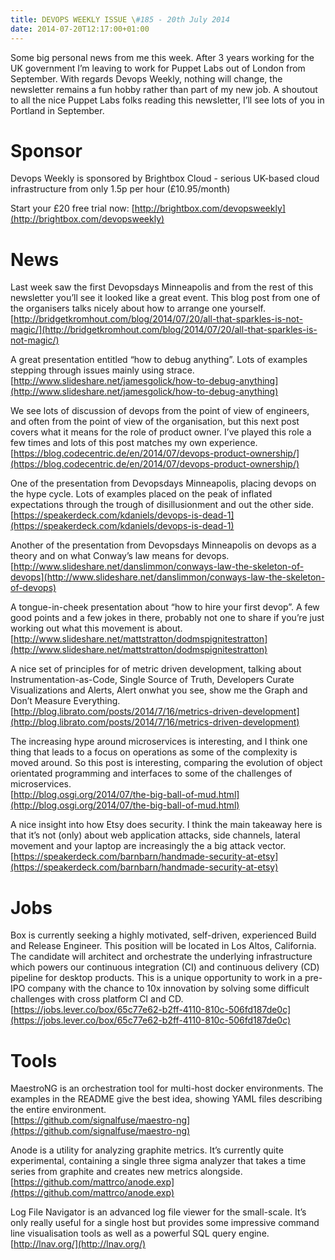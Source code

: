 ```yaml
---
title: DEVOPS WEEKLY ISSUE \#185 - 20th July 2014 
date: 2014-07-20T12:17:00+01:00
---
```


Some big personal news from me this week. After 3 years working for the UK government I’m leaving to work for Puppet Labs out of London from September. With regards Devops Weekly, nothing will change, the newsletter remains a fun hobby rather than part of my new job. A shoutout to all the nice Puppet Labs folks reading this newsletter, I’ll see lots of you in Portland in September.


Sponsor
======

Devops Weekly is sponsored by Brightbox Cloud - serious UK-based cloud infrastructure from only 1.5p per hour (£10.95/month)

Start your £20 free trial now: [http://brightbox.com/devopsweekly](http://brightbox.com/devopsweekly)


News
====

Last week saw the first Devopsdays Minneapolis and from the rest of this newsletter you’ll see it looked like a great event. This blog post from one of the organisers talks nicely about how to arrange one yourself.
<br>[http://bridgetkromhout.com/blog/2014/07/20/all-that-sparkles-is-not-magic/](http://bridgetkromhout.com/blog/2014/07/20/all-that-sparkles-is-not-magic/)


A great presentation entitled “how to debug anything”. Lots of examples stepping through issues mainly using strace.
<br>[http://www.slideshare.net/jamesgolick/how-to-debug-anything](http://www.slideshare.net/jamesgolick/how-to-debug-anything)


We see lots of discussion of devops from the point of view of engineers, and often from the point of view of the organisation, but this next post covers what it means for the role of product owner. I’ve played this role a few times and lots of this post matches my own experience.
<br>[https://blog.codecentric.de/en/2014/07/devops-product-ownership/](https://blog.codecentric.de/en/2014/07/devops-product-ownership/)


One of the presentation from Devopsdays Minneapolis, placing devops on the hype cycle. Lots of examples placed on the peak of inflated expectations through the trough of disillusionment and out the other side.
<br>[https://speakerdeck.com/kdaniels/devops-is-dead-1](https://speakerdeck.com/kdaniels/devops-is-dead-1)


Another of the presentation from Devopsdays Minneapolis on devops as a theory and on what Conway’s law means for devops.
<br>[http://www.slideshare.net/danslimmon/conways-law-the-skeleton-of-devops](http://www.slideshare.net/danslimmon/conways-law-the-skeleton-of-devops)


A tongue-in-cheek presentation about “how to hire your first devop”. A few good points and a few jokes in there, probably not one to share if you’re just working out what this movement is about.
<br>[http://www.slideshare.net/mattstratton/dodmspignitestratton](http://www.slideshare.net/mattstratton/dodmspignitestratton)


A nice set of principles for of metric driven development, talking about Instrumentation-as-Code, Single Source of Truth, Developers Curate Visualizations and Alerts, Alert onwhat you see, show me the Graph and Don’t Measure Everything.
<br>[http://blog.librato.com/posts/2014/7/16/metrics-driven-development](http://blog.librato.com/posts/2014/7/16/metrics-driven-development)


The increasing hype around microservices is interesting, and I think one thing that leads to a focus on operations as some of the complexity is moved around. So this post is interesting, comparing the evolution of object orientated programming and interfaces to some of the challenges of microservices.
<br>[http://blog.osgi.org/2014/07/the-big-ball-of-mud.html](http://blog.osgi.org/2014/07/the-big-ball-of-mud.html)


A nice insight into how Etsy does security. I think the main takeaway here is that it’s not (only) about web application attacks, side channels, lateral movement and your laptop are increasingly the a big attack vector.
<br>[https://speakerdeck.com/barnbarn/handmade-security-at-etsy](https://speakerdeck.com/barnbarn/handmade-security-at-etsy)



Jobs
====

Box is currently seeking a highly motivated, self-driven, experienced Build and Release Engineer. This position will be located in Los Altos, California. The candidate will architect and orchestrate the underlying infrastructure which powers our continuous integration (CI) and continuous delivery (CD) pipeline for desktop products. This is a unique opportunity to work in a pre-IPO company with the chance to 10x innovation by solving some difficult challenges with cross platform CI and CD.
<br>[https://jobs.lever.co/box/65c77e62-b2ff-4110-810c-506fd187de0c](https://jobs.lever.co/box/65c77e62-b2ff-4110-810c-506fd187de0c)


Tools
====

MaestroNG is an orchestration tool for multi-host docker environments. The examples in the README give the best idea, showing YAML files describing the entire environment.
<br>[https://github.com/signalfuse/maestro-ng](https://github.com/signalfuse/maestro-ng)


Anode is a utility for analyzing graphite metrics. It’s currently quite experimental, containing a single three sigma analyzer that takes a time series from graphite and creates new metrics alongside.
<br>[https://github.com/mattrco/anode.exp](https://github.com/mattrco/anode.exp)


Log File Navigator is an advanced log file viewer for the small-scale. It’s only really useful for a single host but provides some impressive command line visualisation tools as well as a powerful SQL query engine.
<br>[http://lnav.org/](http://lnav.org/)





